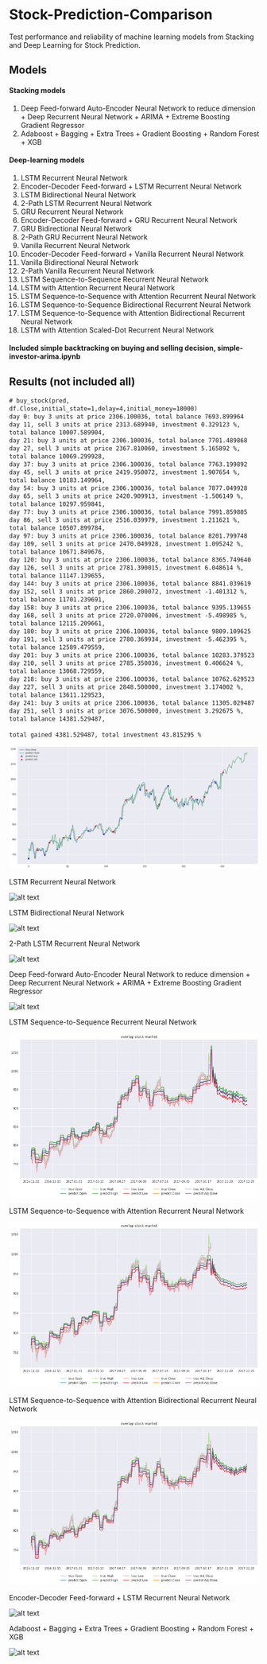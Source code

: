 # Stock-Prediction-Comparison
Test performance and reliability of machine learning models from Stacking and Deep Learning for Stock Prediction.

## Models

#### Stacking models
  1. Deep Feed-forward Auto-Encoder Neural Network to reduce dimension + Deep Recurrent Neural Network + ARIMA + Extreme Boosting Gradient Regressor
  2. Adaboost + Bagging + Extra Trees + Gradient Boosting + Random Forest + XGB

#### Deep-learning models
 1. LSTM Recurrent Neural Network
 2. Encoder-Decoder Feed-forward + LSTM Recurrent Neural Network
 3. LSTM Bidirectional Neural Network
 4. 2-Path LSTM Recurrent Neural Network
 5. GRU Recurrent Neural Network
 6. Encoder-Decoder Feed-forward + GRU Recurrent Neural Network
 7. GRU Bidirectional Neural Network
 8. 2-Path GRU Recurrent Neural Network
 9. Vanilla Recurrent Neural Network
 10. Encoder-Decoder Feed-forward + Vanilla Recurrent Neural Network
 11. Vanilla Bidirectional Neural Network
 12. 2-Path Vanilla Recurrent Neural Network
 13. LSTM Sequence-to-Sequence Recurrent Neural Network
 14. LSTM with Attention Recurrent Neural Network
 15. LSTM Sequence-to-Sequence with Attention Recurrent Neural Network
 16. LSTM Sequence-to-Sequence Bidirectional Recurrent Neural Network
 17. LSTM Sequence-to-Sequence with Attention Bidirectional Recurrent Neural Network
 18. LSTM with Attention Scaled-Dot Recurrent Neural Network

#### Included simple backtracking on buying and selling decision, simple-investor-arima.ipynb


## Results (not included all)

```text
# buy_stock(pred, df.Close,initial_state=1,delay=4,initial_money=10000)
day 0: buy 3 units at price 2306.100036, total balance 7693.899964
day 11, sell 3 units at price 2313.689940, investment 0.329123 %, total balance 10007.589904,
day 21: buy 3 units at price 2306.100036, total balance 7701.489868
day 27, sell 3 units at price 2367.810060, investment 5.165892 %, total balance 10069.299928,
day 37: buy 3 units at price 2306.100036, total balance 7763.199892
day 45, sell 3 units at price 2419.950072, investment 1.907654 %, total balance 10183.149964,
day 54: buy 3 units at price 2306.100036, total balance 7877.049928
day 65, sell 3 units at price 2420.909913, investment -1.506149 %, total balance 10297.959841,
day 77: buy 3 units at price 2306.100036, total balance 7991.859805
day 86, sell 3 units at price 2516.039979, investment 1.211621 %, total balance 10507.899784,
day 97: buy 3 units at price 2306.100036, total balance 8201.799748
day 109, sell 3 units at price 2470.049928, investment 1.095242 %, total balance 10671.849676,
day 120: buy 3 units at price 2306.100036, total balance 8365.749640
day 126, sell 3 units at price 2781.390015, investment 6.048614 %, total balance 11147.139655,
day 144: buy 3 units at price 2306.100036, total balance 8841.039619
day 152, sell 3 units at price 2860.200072, investment -1.401312 %, total balance 11701.239691,
day 158: buy 3 units at price 2306.100036, total balance 9395.139655
day 168, sell 3 units at price 2720.070006, investment -5.498985 %, total balance 12115.209661,
day 180: buy 3 units at price 2306.100036, total balance 9809.109625
day 191, sell 3 units at price 2780.369934, investment -5.462395 %, total balance 12589.479559,
day 201: buy 3 units at price 2306.100036, total balance 10283.379523
day 210, sell 3 units at price 2785.350036, investment 0.406624 %, total balance 13068.729559,
day 218: buy 3 units at price 2306.100036, total balance 10762.629523
day 227, sell 3 units at price 2848.500000, investment 3.174002 %, total balance 13611.129523,
day 241: buy 3 units at price 2306.100036, total balance 11305.029487
day 251, sell 3 units at price 3076.500000, investment 3.292675 %, total balance 14381.529487,

total gained 4381.529487, total investment 43.815295 %
```
![alt text](output/arima-investing.png)

LSTM Recurrent Neural Network

![alt text](https://raw.githubusercontent.com/huseinzol05/Stock-Prediction-Comparison/master/output/rnn-only.png)

LSTM Bidirectional Neural Network

![alt text](https://raw.githubusercontent.com/huseinzol05/Stock-Prediction-Comparison/master/output/download%20(1).png)

2-Path LSTM Recurrent Neural Network

![alt text](https://raw.githubusercontent.com/huseinzol05/Stock-Prediction-Comparison/master/output/download.png)

Deep Feed-forward Auto-Encoder Neural Network to reduce dimension + Deep Recurrent Neural Network + ARIMA + Extreme Boosting Gradient Regressor

![alt text](https://raw.githubusercontent.com/huseinzol05/Stock-Prediction-Comparison/master/output/stack-xgb.png)

LSTM Sequence-to-Sequence Recurrent Neural Network

![alt text](output/lstm-seq2seq.png)

LSTM Sequence-to-Sequence with Attention Recurrent Neural Network

![alt text](output/lstm-seq2seq-attention.png)

LSTM Sequence-to-Sequence with Attention Bidirectional Recurrent Neural Network

![alt text](output/lstm-seq2seq-bidirectional-attention.png)

Encoder-Decoder Feed-forward + LSTM Recurrent Neural Network

![alt text](https://raw.githubusercontent.com/huseinzol05/Stock-Prediction-Comparison/master/output/encoder-rnn.png)

Adaboost + Bagging + Extra Trees + Gradient Boosting + Random Forest + XGB

![alt text](https://raw.githubusercontent.com/huseinzol05/Stock-Prediction-Comparison/master/output/stack-ensemble.png)
